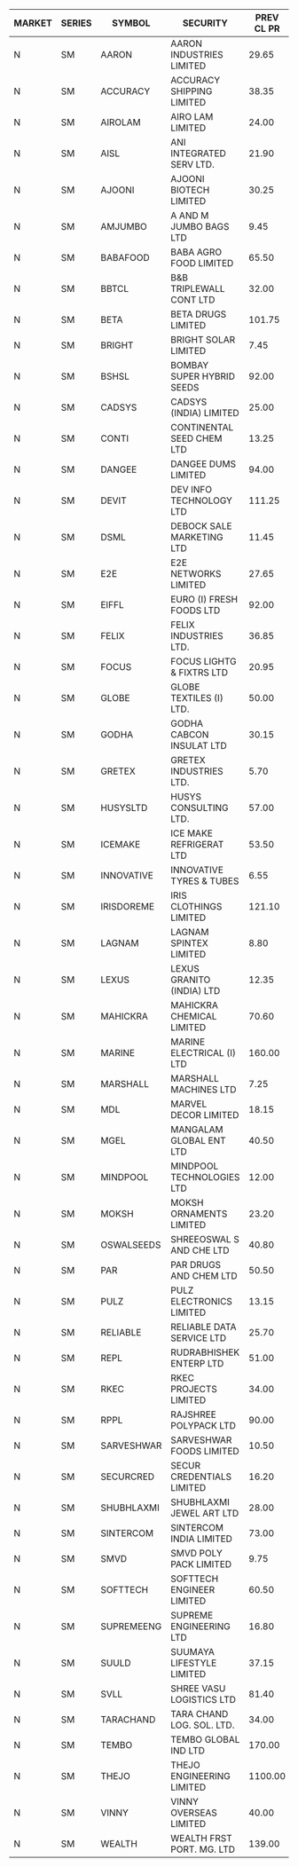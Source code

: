 


| MARKET | SERIES | SYMBOL | SECURITY | PREV CL PR | OPEN PRICE | HIGH PRICE | LOW PRICE | CLOSE PRICE | NET TRDVAL | NET TRDQTY | CORP IND | HI 52 WK | LO 52 WK |
| ----- | ----- | ----- | ----- | ----- | ----- | ----- | ----- | ----- | ----- | ----- | ----- | ----- | ----- |
| N | SM | AARON | AARON INDUSTRIES LIMITED | 29.65 | 28.25 | 30.00 | 28.25 | 30.00 | 366975.00 | 12600 |  | 58.00 | 27.50 |
| N | SM | ACCURACY | ACCURACY SHIPPING LIMITED | 38.35 | 38.05 | 38.30 | 37.00 | 38.30 | 303440.00 | 8000 |  | 42.60 | 12.35 |
| N | SM | AIROLAM | AIRO LAM LIMITED | 24.00 | 24.00 | 24.00 | 24.00 | 24.00 | 144000.00 | 6000 |  | 32.95 | 14.45 |
| N | SM | AISL | ANI INTEGRATED SERV LTD. | 21.90 | 21.60 | 21.60 | 21.60 | 21.60 | 25920.00 | 1200 |  | 33.10 | 14.30 |
| N | SM | AJOONI | AJOONI BIOTECH LIMITED | 30.25 | 30.50 | 31.55 | 29.50 | 31.15 | 1711600.00 | 56000 |  | 36.50 | 6.35 |
| N | SM | AMJUMBO | A AND M JUMBO BAGS LTD | 9.45 | 9.50 | 9.90 | 9.50 | 9.85 | 786400.00 | 80000 |  | 14.70 | 5.85 |
| N | SM | BABAFOOD | BABA AGRO FOOD LIMITED | 65.50 | 65.00 | 65.00 | 65.00 | 65.00 | 130000.00 | 2000 |  | 70.00 | 35.20 |
| N | SM | BBTCL | B&B TRIPLEWALL CONT LTD | 32.00 | 30.00 | 30.00 | 30.00 | 30.00 | 90000.00 | 3000 |  | 42.00 | 27.20 |
| N | SM | BETA | BETA DRUGS LIMITED | 101.75 | 99.00 | 101.00 | 94.05 | 97.45 | 1880840.00 | 19200 |  | 108.00 | 37.00 |
| N | SM | BRIGHT | BRIGHT SOLAR LIMITED | 7.45 | 7.75 | 7.75 | 7.75 | 7.75 | 69750.00 | 9000 |  | 19.90 | 4.70 |
| N | SM | BSHSL | BOMBAY SUPER HYBRID SEEDS | 92.00 | 92.00 | 92.00 | 92.00 | 92.00 | 147200.00 | 1600 |  | 134.05 | 85.70 |
| N | SM | CADSYS | CADSYS (INDIA) LIMITED | 25.00 | 23.90 | 24.00 | 23.75 | 24.00 | 334900.00 | 14000 |  | 49.25 | 15.50 |
| N | SM | CONTI | CONTINENTAL SEED CHEM LTD | 13.25 | 12.60 | 12.60 | 12.60 | 12.60 | 125987.40 | 9999 |  | 102.20 | 5.55 |
| N | SM | DANGEE | DANGEE DUMS LIMITED | 94.00 | 94.50 | 94.50 | 94.50 | 94.50 | 151200.00 | 1600 |  | 145.00 | 71.00 |
| N | SM | DEVIT | DEV INFO TECHNOLOGY LTD | 111.25 | 111.25 | 111.50 | 106.00 | 111.50 | 1627875.00 | 15000 |  | 120.00 | 57.00 |
| N | SM | DSML | DEBOCK SALE MARKETING LTD | 11.45 | 11.45 | 11.45 | 11.40 | 11.40 | 137100.00 | 12000 |  | 13.75 | 3.50 |
| N | SM | E2E | E2E NETWORKS LIMITED | 27.65 | 26.40 | 28.90 | 26.40 | 28.85 | 168200.00 | 6000 |  | 34.40 | 13.30 |
| N | SM | EIFFL | EURO (I) FRESH FOODS LTD | 92.00 | 91.00 | 91.50 | 91.00 | 91.00 | 218800.00 | 2400 |  | 131.00 | 71.00 |
| N | SM | FELIX | FELIX INDUSTRIES LTD. | 36.85 | 35.10 | 35.10 | 35.05 | 35.10 | 421000.00 | 12000 |  | 37.20 | 10.80 |
| N | SM | FOCUS | FOCUS LIGHTG & FIXTRS LTD | 20.95 | 20.10 | 20.10 | 19.95 | 20.00 | 120150.00 | 6000 |  | 52.50 | 15.50 |
| N | SM | GLOBE | GLOBE TEXTILES (I) LTD. | 50.00 | 49.00 | 49.00 | 49.00 | 49.00 | 98000.00 | 2000 |  | 60.25 | 18.00 |
| N | SM | GODHA | GODHA CABCON INSULAT LTD | 30.15 | 30.10 | 30.10 | 30.00 | 30.00 | 240400.00 | 8000 |  | 31.35 | 10.95 |
| N | SM | GRETEX | GRETEX INDUSTRIES LTD. | 5.70 | 5.70 | 5.70 | 5.70 | 5.70 | 34200.00 | 6000 |  | 5.70 | 5.20 |
| N | SM | HUSYSLTD | HUSYS CONSULTING LTD. | 57.00 | 57.00 | 57.00 | 57.00 | 57.00 | 114000.00 | 2000 |  | 58.00 | 20.50 |
| N | SM | ICEMAKE | ICE MAKE REFRIGERAT LTD | 53.50 | 54.50 | 54.50 | 53.50 | 53.50 | 323200.00 | 6000 |  | 65.50 | 25.65 |
| N | SM | INNOVATIVE | INNOVATIVE TYRES & TUBES | 6.55 | 6.30 | 6.30 | 6.30 | 6.30 | 18900.00 | 3000 |  | 15.45 | 5.40 |
| N | SM | IRISDOREME | IRIS CLOTHINGS LIMITED | 121.10 | 120.00 | 120.00 | 120.00 | 120.00 | 576000.00 | 4800 |  | 192.00 | 106.25 |
| N | SM | LAGNAM | LAGNAM SPINTEX LIMITED | 8.80 | 8.40 | 8.40 | 8.40 | 8.40 | 25200.00 | 3000 |  | 12.50 | 7.05 |
| N | SM | LEXUS | LEXUS GRANITO (INDIA) LTD | 12.35 | 12.40 | 12.40 | 12.40 | 12.40 | 24800.00 | 2000 |  | 17.35 | 4.55 |
| N | SM | MAHICKRA | MAHICKRA CHEMICAL LIMITED | 70.60 | 72.00 | 72.50 | 72.00 | 72.50 | 216750.00 | 3000 |  | 93.50 | 52.10 |
| N | SM | MARINE | MARINE ELECTRICAL (I) LTD | 160.00 | 160.00 | 160.50 | 155.00 | 155.00 | 951000.00 | 6000 |  | 161.00 | 78.00 |
| N | SM | MARSHALL | MARSHALL MACHINES LTD | 7.25 | 7.60 | 7.60 | 7.60 | 7.60 | 45600.00 | 6000 |  | 24.00 | 4.85 |
| N | SM | MDL | MARVEL DECOR LIMITED | 18.15 | 17.25 | 18.00 | 17.25 | 18.00 | 70500.00 | 4000 |  | 30.00 | 13.90 |
| N | SM | MGEL | MANGALAM GLOBAL ENT LTD | 40.50 | 40.00 | 40.10 | 40.00 | 40.10 | 480300.00 | 12000 |  | 65.10 | 39.00 |
| N | SM | MINDPOOL | MINDPOOL TECHNOLOGIES LTD | 12.00 | 12.00 | 12.00 | 12.00 | 12.00 | 480000.00 | 40000 |  | 23.00 | 12.00 |
| N | SM | MOKSH | MOKSH ORNAMENTS LIMITED | 23.20 | 23.00 | 23.00 | 23.00 | 23.00 | 69000.00 | 3000 |  | 36.25 | 21.05 |
| N | SM | OSWALSEEDS | SHREEOSWAL S AND CHE LTD | 40.80 | 42.75 | 42.80 | 42.75 | 42.80 | 855800.00 | 20000 |  | 50.00 | 21.80 |
| N | SM | PAR | PAR DRUGS AND CHEM LTD | 50.50 | 47.30 | 47.30 | 47.30 | 47.30 | 94600.00 | 2000 |  | 52.75 | 26.20 |
| N | SM | PULZ | PULZ ELECTRONICS LIMITED | 13.15 | 12.50 | 12.50 | 12.50 | 12.50 | 50000.00 | 4000 |  | 46.50 | 9.20 |
| N | SM | RELIABLE | RELIABLE DATA SERVICE LTD | 25.70 | 26.50 | 26.50 | 26.50 | 26.50 | 63600.00 | 2400 |  | 36.40 | 19.95 |
| N | SM | REPL | RUDRABHISHEK ENTERP LTD | 51.00 | 50.05 | 51.80 | 50.05 | 51.80 | 305550.00 | 6000 |  | 53.00 | 20.60 |
| N | SM | RKEC | RKEC PROJECTS LIMITED | 34.00 | 32.05 | 33.00 | 32.05 | 32.50 | 130550.00 | 4000 |  | 66.65 | 26.20 |
| N | SM | RPPL | RAJSHREE POLYPACK LTD | 90.00 | 85.50 | 85.50 | 85.50 | 85.50 | 85500.00 | 1000 |  | 101.80 | 47.75 |
| N | SM | SARVESHWAR | SARVESHWAR FOODS LIMITED | 10.50 | 10.35 | 10.35 | 10.35 | 10.35 | 16560.00 | 1600 |  | 38.00 | 8.45 |
| N | SM | SECURCRED | SECUR CREDENTIALS LIMITED | 16.20 | 16.20 | 16.20 | 15.40 | 15.40 | 84210.00 | 5400 |  | 58.00 | 12.15 |
| N | SM | SHUBHLAXMI | SHUBHLAXMI JEWEL ART LTD | 28.00 | 26.60 | 27.00 | 26.60 | 27.00 | 53600.00 | 2000 |  | 172.00 | 16.30 |
| N | SM | SINTERCOM | SINTERCOM INDIA LIMITED | 73.00 | 73.00 | 75.00 | 73.00 | 75.00 | 1040000.00 | 14000 |  | 82.65 | 35.55 |
| N | SM | SMVD | SMVD POLY PACK LIMITED | 9.75 | 9.50 | 9.50 | 9.30 | 9.30 | 37600.00 | 4000 |  | 12.00 | 6.45 |
| N | SM | SOFTTECH | SOFTTECH ENGINEER LIMITED | 60.50 | 62.45 | 63.40 | 62.45 | 63.30 | 1403760.00 | 22400 |  | 76.25 | 32.45 |
| N | SM | SUPREMEENG | SUPREME ENGINEERING LTD | 16.80 | 16.80 | 17.60 | 16.80 | 17.60 | 6947600.00 | 396000 |  | 30.00 | 13.20 |
| N | SM | SUULD | SUUMAYA LIFESTYLE LIMITED | 37.15 | 38.00 | 38.75 | 36.60 | 36.75 | 4471600.00 | 120000 | XO | 41.00 | 17.55 |
| N | SM | SVLL | SHREE VASU LOGISTICS LTD | 81.40 | 80.70 | 80.70 | 80.70 | 80.70 | 80700.00 | 1000 |  | 116.30 | 70.00 |
| N | SM | TARACHAND | TARA CHAND LOG. SOL. LTD. | 34.00 | 31.00 | 34.90 | 31.00 | 34.90 | 131800.00 | 4000 |  | 43.00 | 21.10 |
| N | SM | TEMBO | TEMBO GLOBAL IND LTD | 170.00 | 170.00 | 170.00 | 170.00 | 170.00 | 4080000.00 | 24000 |  | 177.00 | 115.00 |
| N | SM | THEJO | THEJO ENGINEERING LIMITED | 1100.00 | 1100.00 | 1120.00 | 1100.00 | 1100.00 | 3746000.00 | 3400 |  | 1155.00 | 350.55 |
| N | SM | VINNY | VINNY OVERSEAS LIMITED | 40.00 | 41.00 | 41.00 | 41.00 | 41.00 | 492000.00 | 12000 |  | 43.00 | 32.90 |
| N | SM | WEALTH | WEALTH FRST PORT. MG. LTD | 139.00 | 145.90 | 145.95 | 145.50 | 145.50 | 17508300.00 | 120000 |  | 147.00 | 90.00 |




